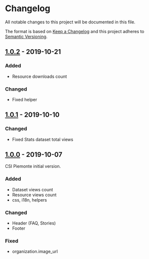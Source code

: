 # Changelog
All notable changes to this project will be documented in this file.

The format is based on [Keep a Changelog](http://keepachangelog.com/en/1.0.0/)
and this project adheres to [Semantic Versioning](http://semver.org/spec/v2.0.0.html).

## [1.0.2](https://github.com/csipiemonte/ckanext-apertocomunetorinoit/compare/v1.0.1...v1.0.2) - 2019-10-21

### Added
- Resource downloads count

### Changed
- Fixed helper

## [1.0.1](https://github.com/csipiemonte/ckanext-apertocomunetorinoit/compare/v1.0.0...v1.0.1) - 2019-10-10

### Changed
- Fixed Stats dataset total views

## [1.0.0](https://github.com/csipiemonte/ckanext-apertocomunetorinoit/releases/tag/v1.0.0) - 2019-10-07

CSI Piemonte initial version.

### Added
- Dataset views count
- Resource views count
- css, i18n, helpers

### Changed
- Header (FAQ, Stories)
- Footer

### Fixed
- organization.image_url
